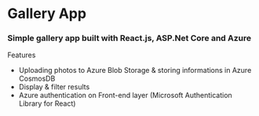 
# Gallery App

### Simple gallery app built with React.js, ASP.Net Core and Azure

Features

- Uploading photos to Azure Blob Storage & storing informations in Azure CosmosDB
- Display & filter results
- Azure authentication on Front-end layer (Microsoft Authentication Library for React)

